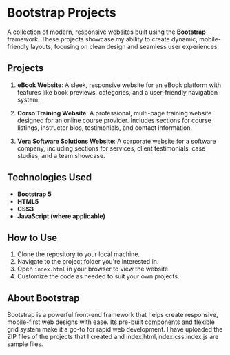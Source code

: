 # Bootstrap Projects

A collection of modern, responsive websites built using the **Bootstrap** framework. These projects showcase my ability to create dynamic, mobile-friendly layouts, focusing on clean design and seamless user experiences.

## Projects

1. **eBook Website**: A sleek, responsive website for an eBook platform with features like book previews, categories, and a user-friendly navigation system.
   
2. **Corso Training Website**: A professional, multi-page training website designed for an online course provider. Includes sections for course listings, instructor bios, testimonials, and contact information.
   
3. **Vera Software Solutions Website**: A corporate website for a software company, including sections for services, client testimonials, case studies, and a team showcase.

## Technologies Used
- **Bootstrap 5**
- **HTML5**
- **CSS3**
- **JavaScript (where applicable)**

## How to Use
1. Clone the repository to your local machine.
2. Navigate to the project folder you're interested in.
3. Open `index.html` in your browser to view the website.
4. Customize the code as needed to suit your own projects.

## About Bootstrap
Bootstrap is a powerful front-end framework that helps create responsive, mobile-first web designs with ease. Its pre-built components and flexible grid system make it a go-to for rapid web development. I have uploaded the ZIP files of the projects that I created and index.html,index.css.index.js are sample files.
